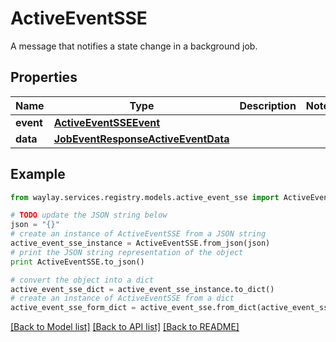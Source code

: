 # ActiveEventSSE

A message that notifies a state change in a background job.

## Properties

Name | Type | Description | Notes
------------ | ------------- | ------------- | -------------
**event** | [**ActiveEventSSEEvent**](ActiveEventSSEEvent.md) |  | 
**data** | [**JobEventResponseActiveEventData**](JobEventResponseActiveEventData.md) |  | 

## Example

```python
from waylay.services.registry.models.active_event_sse import ActiveEventSSE

# TODO update the JSON string below
json = "{}"
# create an instance of ActiveEventSSE from a JSON string
active_event_sse_instance = ActiveEventSSE.from_json(json)
# print the JSON string representation of the object
print ActiveEventSSE.to_json()

# convert the object into a dict
active_event_sse_dict = active_event_sse_instance.to_dict()
# create an instance of ActiveEventSSE from a dict
active_event_sse_form_dict = active_event_sse.from_dict(active_event_sse_dict)
```
[[Back to Model list]](../README.md#documentation-for-models) [[Back to API list]](../README.md#documentation-for-api-endpoints) [[Back to README]](../README.md)


